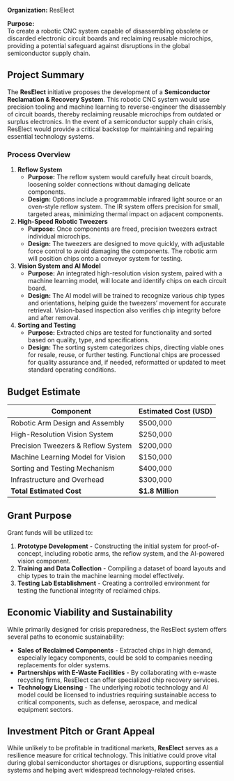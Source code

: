 **Organization:** ResElect  

**Purpose:**  
To create a robotic CNC system capable of disassembling obsolete or discarded electronic circuit boards and reclaiming reusable microchips, providing a potential safeguard against disruptions in the global semiconductor supply chain.

## Project Summary

The **ResElect** initiative proposes the development of a **Semiconductor Reclamation & Recovery System**. This robotic CNC system would use precision tooling and machine learning to reverse-engineer the disassembly of circuit boards, thereby reclaiming reusable microchips from outdated or surplus electronics. In the event of a semiconductor supply chain crisis, ResElect would provide a critical backstop for maintaining and repairing essential technology systems.

### Process Overview

1. **Reflow System**
    - **Purpose:** The reflow system would carefully heat circuit boards, loosening solder connections without damaging delicate components.
    - **Design:** Options include a programmable infrared light source or an oven-style reflow system. The IR system offers precision for small, targeted areas, minimizing thermal impact on adjacent components.
2. **High-Speed Robotic Tweezers**
    - **Purpose:** Once components are freed, precision tweezers extract individual microchips.
    - **Design:** The tweezers are designed to move quickly, with adjustable force control to avoid damaging the components. The robotic arm will position chips onto a conveyor system for testing.
3. **Vision System and AI Model**
    - **Purpose:** An integrated high-resolution vision system, paired with a machine learning model, will locate and identify chips on each circuit board.
    - **Design:** The AI model will be trained to recognize various chip types and orientations, helping guide the tweezers’ movement for accurate retrieval. Vision-based inspection also verifies chip integrity before and after removal.
4. **Sorting and Testing**
    - **Purpose:** Extracted chips are tested for functionality and sorted based on quality, type, and specifications.
    - **Design:** The sorting system categorizes chips, directing viable ones for resale, reuse, or further testing. Functional chips are processed for quality assurance and, if needed, reformatted or updated to meet standard operating conditions.

## Budget Estimate

|Component|Estimated Cost (USD)|
|---|---|
|Robotic Arm Design and Assembly|$500,000|
|High-Resolution Vision System|$250,000|
|Precision Tweezers & Reflow System|$200,000|
|Machine Learning Model for Vision|$150,000|
|Sorting and Testing Mechanism|$400,000|
|Infrastructure and Overhead|$300,000|
|**Total Estimated Cost**|**$1.8 Million**|

## Grant Purpose

Grant funds will be utilized to:

1. **Prototype Development** - Constructing the initial system for proof-of-concept, including robotic arms, the reflow system, and the AI-powered vision component.
2. **Training and Data Collection** - Compiling a dataset of board layouts and chip types to train the machine learning model effectively.
3. **Testing Lab Establishment** - Creating a controlled environment for testing the functional integrity of reclaimed chips.

## Economic Viability and Sustainability

While primarily designed for crisis preparedness, the ResElect system offers several paths to economic sustainability:

- **Sales of Reclaimed Components** - Extracted chips in high demand, especially legacy components, could be sold to companies needing replacements for older systems.
- **Partnerships with E-Waste Facilities** - By collaborating with e-waste recycling firms, ResElect can offer specialized chip recovery services.
- **Technology Licensing** - The underlying robotic technology and AI model could be licensed to industries requiring sustainable access to critical components, such as defense, aerospace, and medical equipment sectors.

## Investment Pitch or Grant Appeal

While unlikely to be profitable in traditional markets, **ResElect** serves as a resilience measure for critical technology. This initiative could prove vital during global semiconductor shortages or disruptions, supporting essential systems and helping avert widespread technology-related crises.
